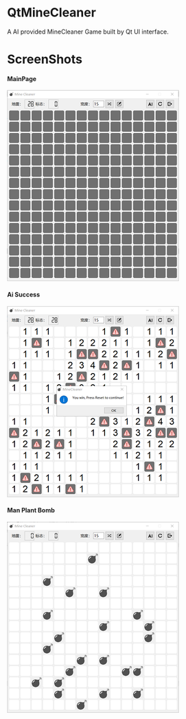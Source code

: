 # QtMineCleaner
A AI provided MineCleaner Game built by Qt UI interface.

# ScreenShots
#### MainPage
![HomePage](screenshots/01.png)

#### Ai Success
![SuccessPage](screenshots/02.png)

#### Man Plant Bomb
![PlantBomb](screenshots/03.png)
